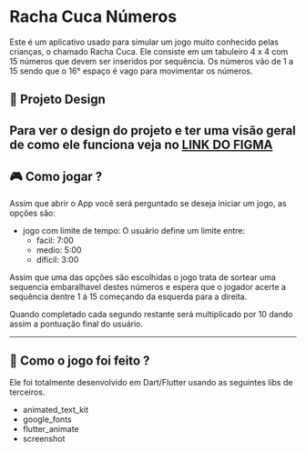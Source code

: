 # Racha Cuca Números

Este é um aplicativo usado para simular um jogo muito conhecido pelas crianças, o chamado Racha Cuca. Ele
consiste em um tabuleiro 4 x 4 com 15 números que devem ser inseridos por sequência. Os números vão de 1 a 15
sendo que o 16° espaço é vago para movimentar os números.

## 🎨 Projeto Design

## Para ver o design do projeto e ter uma visão geral de como ele funciona veja no [LINK DO FIGMA](https://www.figma.com/file/28CQYsZvVfRDabxCLQzLWE/Racha-Cuca?node-id=53795%3A27385&t=itDrIYUcKCnWZ60C-1)

## 🎮 Como jogar ?

Assim que abrir o App você será perguntado se deseja iniciar um jogo, as opções são:

- jogo com limite de tempo: O usuário define um limite entre:
  - facil: 7:00
  - medio: 5:00
  - dificil: 3:00

Assim que uma das opções são escolhidas o jogo trata de sortear uma sequencia embaralhavel destes números e
espera que o jogador acerte a sequência dentre 1 á 15 começando da esquerda para a direita.

Quando completado cada segundo restante será multiplicado por 10 dando assim a pontuação final do usuário.

---

## 🤔 Como o jogo foi feito ?

Ele foi totalmente desenvolvido em Dart/Flutter usando as seguintes libs de terceiros.

- animated_text_kit
- google_fonts
- flutter_animate
- screenshot
